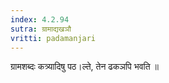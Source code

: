 ```yaml
---
index: 4.2.94
sutra: ग्रामाद्यखञौ
vritti: padamanjari
---
```


 ग्रामशब्दः कत्र्यादिषु पठ।ल्ते, तेन ढकञपि भवति ॥